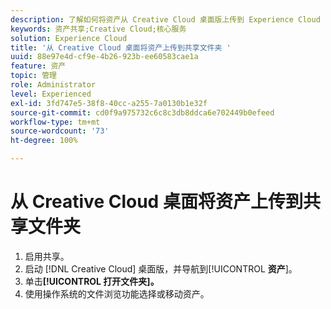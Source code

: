 ```yaml
---
description: 了解如何将资产从 Creative Cloud 桌面版上传到 Experience Cloud 中的共享文件夹。
keywords: 资产共享;Creative Cloud;核心服务
solution: Experience Cloud
title: '从 Creative Cloud 桌面将资产上传到共享文件夹 '
uuid: 88e97e4d-cf9e-4b26-923b-ee60583cae1a
feature: 资产
topic: 管理
role: Administrator
level: Experienced
exl-id: 3fd747e5-38f8-40cc-a255-7a0130b1e32f
source-git-commit: cd0f9a975732c6c8c3db8ddca6e702449b0efeed
workflow-type: tm+mt
source-wordcount: '73'
ht-degree: 100%

---
```


# 从 Creative Cloud 桌面将资产上传到共享文件夹

1. 启用共享。
1. 启动 [!DNL Creative Cloud] 桌面版，并导航到&#x200B;[!UICONTROL **资产**]。
1. 单击&#x200B;**[!UICONTROL 打开文件夹]。**
1. 使用操作系统的文件浏览功能选择或移动资产。
